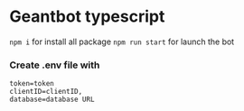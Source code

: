 # Geantbot typescript
`npm i` for install all package
`npm run start` for launch the bot

### Create .env file with

```env
token=token
clientID=clientID,
database=database URL
```